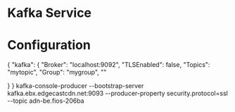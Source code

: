# Kafka Service

# Configuration
{
  "kafka": {
    "Broker": "localhost:9092",
    "TLSEnabled": false,
    "Topics": "mytopic",
    "Group": "mygroup",
    ""

  }
}
kafka-console-producer --bootstrap-server kafka.ebx.edgecastcdn.net:9093 --producer-property security.protocol=ssl --topic adn-be.fios-206ba
